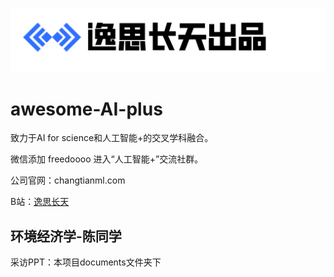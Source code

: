 ![](assets/logo.png)

# awesome-AI-plus

致力于AI for science和人工智能+的交叉学科融合。

微信添加 freedoooo 进入“人工智能+”交流社群。

公司官网：changtianml.com

B站：[逸思长天](https://space.bilibili.com/521945353)

## 环境经济学-陈同学

采访PPT：本项目documents文件夹下